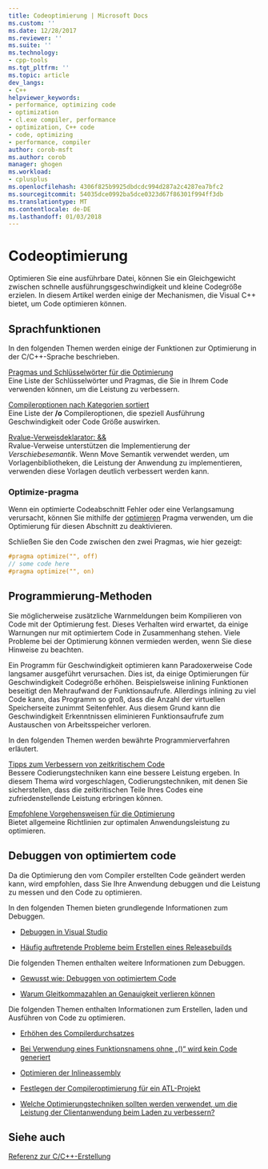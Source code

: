 ```yaml
---
title: Codeoptimierung | Microsoft Docs
ms.custom: ''
ms.date: 12/28/2017
ms.reviewer: ''
ms.suite: ''
ms.technology:
- cpp-tools
ms.tgt_pltfrm: ''
ms.topic: article
dev_langs:
- C++
helpviewer_keywords:
- performance, optimizing code
- optimization
- cl.exe compiler, performance
- optimization, C++ code
- code, optimizing
- performance, compiler
author: corob-msft
ms.author: corob
manager: ghogen
ms.workload:
- cplusplus
ms.openlocfilehash: 4306f825b9925dbdcdc994d287a2c4287ea7bfc2
ms.sourcegitcommit: 54035dce0992ba5dce0323d67f86301f994ff3db
ms.translationtype: MT
ms.contentlocale: de-DE
ms.lasthandoff: 01/03/2018
---
```

# <a name="optimizing-your-code"></a>Codeoptimierung

Optimieren Sie eine ausführbare Datei, können Sie ein Gleichgewicht zwischen schnelle ausführungsgeschwindigkeit und kleine Codegröße erzielen. In diesem Artikel werden einige der Mechanismen, die Visual C++ bietet, um Code optimieren können.

## <a name="language-features"></a>Sprachfunktionen

In den folgenden Themen werden einige der Funktionen zur Optimierung in der C/C++-Sprache beschrieben.

[Pragmas und Schlüsselwörter für die Optimierung](../../build/reference/optimization-pragmas-and-keywords.md)  
Eine Liste der Schlüsselwörter und Pragmas, die Sie in Ihrem Code verwenden können, um die Leistung zu verbessern.

[Compileroptionen nach Kategorien sortiert](../../build/reference/compiler-options-listed-by-category.md)  
Eine Liste der **/o** Compileroptionen, die speziell Ausführung Geschwindigkeit oder Code Größe auswirken.

[Rvalue-Verweisdeklarator: &&](../../cpp/rvalue-reference-declarator-amp-amp.md)  
Rvalue-Verweise unterstützen die Implementierung der *Verschiebesemantik*. Wenn Move Semantik verwendet werden, um Vorlagenbibliotheken, die Leistung der Anwendung zu implementieren, verwenden diese Vorlagen deutlich verbessert werden kann.

### <a name="the-optimize-pragma"></a>Optimize-pragma

Wenn ein optimierte Codeabschnitt Fehler oder eine Verlangsamung verursacht, können Sie mithilfe der [optimieren](../../preprocessor/optimize.md) Pragma verwenden, um die Optimierung für diesen Abschnitt zu deaktivieren.

Schließen Sie den Code zwischen den zwei Pragmas, wie hier gezeigt:

```cpp
#pragma optimize("", off)
// some code here
#pragma optimize("", on)
```

## <a name="programming-practices"></a>Programmierung-Methoden

Sie möglicherweise zusätzliche Warnmeldungen beim Kompilieren von Code mit der Optimierung fest. Dieses Verhalten wird erwartet, da einige Warnungen nur mit optimiertem Code in Zusammenhang stehen. Viele Probleme bei der Optimierung können vermieden werden, wenn Sie diese Hinweise zu beachten.

Ein Programm für Geschwindigkeit optimieren kann Paradoxerweise Code langsamer ausgeführt verursachen. Dies ist, da einige Optimierungen für Geschwindigkeit Codegröße erhöhen. Beispielsweise inlining Funktionen beseitigt den Mehraufwand der Funktionsaufrufe. Allerdings inlining zu viel Code kann, das Programm so groß, dass die Anzahl der virtuellen Speicherseite zunimmt Seitenfehler. Aus diesem Grund kann die Geschwindigkeit Erkenntnissen eliminieren Funktionsaufrufe zum Austauschen von Arbeitsspeicher verloren.

In den folgenden Themen werden bewährte Programmierverfahren erläutert.

[Tipps zum Verbessern von zeitkritischem Code](../../build/reference/tips-for-improving-time-critical-code.md)  
Bessere Codierungstechniken kann eine bessere Leistung ergeben. In diesem Thema wird vorgeschlagen, Codierungstechniken, mit denen Sie sicherstellen, dass die zeitkritischen Teile Ihres Codes eine zufriedenstellende Leistung erbringen können.

[Empfohlene Vorgehensweisen für die Optimierung](../../build/reference/optimization-best-practices.md)  
Bietet allgemeine Richtlinien zur optimalen Anwendungsleistung zu optimieren.

## <a name="debugging-optimized-code"></a>Debuggen von optimiertem code

Da die Optimierung den vom Compiler erstellten Code geändert werden kann, wird empfohlen, dass Sie Ihre Anwendung debuggen und die Leistung zu messen und den Code zu optimieren.

In den folgenden Themen bieten grundlegende Informationen zum Debuggen.

- [Debuggen in Visual Studio](/visualstudio/debugger/debugging-in-visual-studio)

- [Häufig auftretende Probleme beim Erstellen eines Releasebuilds](../../build/reference/common-problems-when-creating-a-release-build.md)

Die folgenden Themen enthalten weitere Informationen zum Debuggen.

- [Gewusst wie: Debuggen von optimiertem Code](/visualstudio/debugger/how-to-debug-optimized-code)

- [Warum Gleitkommazahlen an Genauigkeit verlieren können](../../build/reference/why-floating-point-numbers-may-lose-precision.md)

Die folgenden Themen enthalten Informationen zum Erstellen, laden und Ausführen von Code zu optimieren.

- [Erhöhen des Compilerdurchsatzes](../../build/reference/improving-compiler-throughput.md)

- [Bei Verwendung eines Funktionsnamens ohne „()“ wird kein Code generiert](../../build/reference/using-function-name-without-parens-produces-no-code.md)

- [Optimieren der Inlineassembly](../../assembler/inline/optimizing-inline-assembly.md)

- [Festlegen der Compileroptimierung für ein ATL-Projekt](../../atl/reference/specifying-compiler-optimization-for-an-atl-project.md)

- [Welche Optimierungstechniken sollten werden verwendet, um die Leistung der Clientanwendung beim Laden zu verbessern?](../../build/dll-frequently-asked-questions.md#mfc_optimization)

## <a name="see-also"></a>Siehe auch

[Referenz zur C/C++-Erstellung](../../build/reference/c-cpp-building-reference.md)  
